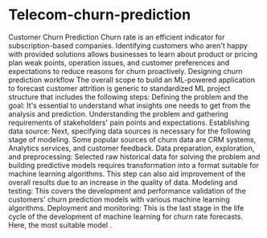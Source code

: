 # Telecom-churn-prediction
Customer Churn Prediction Churn rate is an efficient indicator for subscription-based companies. Identifying customers who aren't happy with provided solutions 
allows businesses to learn about product or pricing plan weak points, operation issues, and customer preferences and expectations to reduce reasons for churn
proactively. 
Designing churn prediction workflow The overall scope to build an ML-powered application to forecast customer attrition is generic to standardized ML project
structure that includes the following steps:  Defining the problem and the goal: It's essential to understand what insights one needs to get from the analysis 
and prediction. Understanding the problem and gathering requirements of stakeholders' pain points and expectations. Establishing data source:
Next, specifying data sources is necessary for the following stage of modeling. Some popular sources of churn data are CRM systems, Analytics services, 
and customer feedback. Data preparation, exploration, and preprocessing: Selected raw historical data for solving the problem and building predictive models 
requires transformation into a format suitable for machine learning algorithms. This step can also aid improvement of the overall results due to an increase 
in the quality of data. Modeling and testing: This covers the development and performance validation of the customers' churn prediction models with various 
machine learning algorithms. Deployment and monitoring: This is the last stage in the life cycle of the development of machine learning for churn rate forecasts.
Here, the most suitable model .
